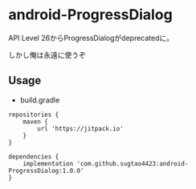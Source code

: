 # android-ProgressDialog
API Level 26からProgressDialogがdeprecatedに。

しかし俺は永遠に使うぞ

## Usage

* build.gradle

```
repositories {
    maven {
        url 'https://jitpack.io'
    }
}

dependencies {
    implementation 'com.github.sugtao4423:android-ProgressDialog:1.0.0'
}
```

